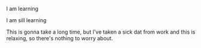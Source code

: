 I am learning

I am sill learning

This is gonna take a long time, but I've taken a sick dat from work and this is relaxing, so there's nothing to worry about. 